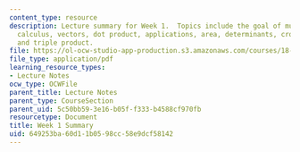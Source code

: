 ```yaml
---
content_type: resource
description: Lecture summary for Week 1.  Topics include the goal of multivariate
  calculus, vectors, dot product, applications, area, determinants, cross product,
  and triple product.
file: https://ol-ocw-studio-app-production.s3.amazonaws.com/courses/18-02-multivariable-calculus-fall-2007/649253ba60d11b0598cc58e9dcf58142_lec_week1.pdf
file_type: application/pdf
learning_resource_types:
- Lecture Notes
ocw_type: OCWFile
parent_title: Lecture Notes
parent_type: CourseSection
parent_uid: 5c50bb59-3e16-b05f-f333-b4588cf970fb
resourcetype: Document
title: Week 1 Summary
uid: 649253ba-60d1-1b05-98cc-58e9dcf58142
---
```

